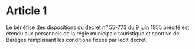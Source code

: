 # Article 1

Le bénéfice des dispositions du décret n° 55-773 du 9 juin 1955 précité est étendu aux personnels de la régie municipale touristique et sportive de Barèges remplissant les conditions fixées par ledit décret.
